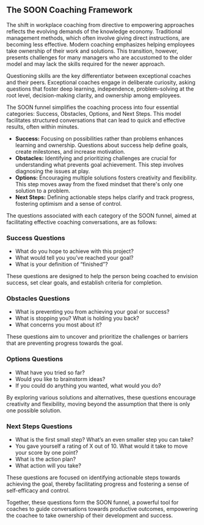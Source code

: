 ## The SOON Coaching Framework

The shift in workplace coaching from directive to empowering approaches reflects the evolving demands of the knowledge economy. Traditional management methods, which often involve giving direct instructions, are becoming less effective. Modern coaching emphasizes helping employees take ownership of their work and solutions. This transition, however, presents challenges for many managers who are accustomed to the older model and may lack the skills required for the newer approach.

Questioning skills are the key differentiator between exceptional coaches and their peers. Exceptional coaches engage in deliberate curiosity, asking questions that foster deep learning, independence, problem-solving at the root level, decision-making clarity, and ownership among employees.

The SOON funnel simplifies the coaching process into four essential categories: Success, Obstacles, Options, and Next Steps. This model facilitates structured conversations that can lead to quick and effective results, often within minutes.

- **Success:** Focusing on possibilities rather than problems enhances learning and ownership. Questions about success help define goals, create milestones, and increase motivation.
- **Obstacles:** Identifying and prioritizing challenges are crucial for understanding what prevents goal achievement. This step involves diagnosing the issues at play.
- **Options:** Encouraging multiple solutions fosters creativity and flexibility. This step moves away from the fixed mindset that there's only one solution to a problem.
- **Next Steps:** Defining actionable steps helps clarify and track progress, fostering optimism and a sense of control.

The questions associated with each category of the SOON funnel, aimed at facilitating effective coaching conversations, are as follows:

### Success Questions

- What do you hope to achieve with this project?
- What would tell you you’ve reached your goal?
- What is your definition of “finished”?

These questions are designed to help the person being coached to envision success, set clear goals, and establish criteria for completion.

### Obstacles Questions

- What is preventing you from achieving your goal or success?
- What is stopping you? What is holding you back?
- What concerns you most about it?

These questions aim to uncover and prioritize the challenges or barriers that are preventing progress towards the goal.

### Options Questions

- What have you tried so far?
- Would you like to brainstorm ideas?
- If you could do anything you wanted, what would you do?

By exploring various solutions and alternatives, these questions encourage creativity and flexibility, moving beyond the assumption that there is only one possible solution.

### Next Steps Questions

- What is the first small step? What’s an even smaller step you can take?
- You gave yourself a rating of X out of 10. What would it take to move your score by one point?
- What is the action plan?
- What action will you take?

These questions are focused on identifying actionable steps towards achieving the goal, thereby facilitating progress and fostering a sense of self-efficacy and control.

Together, these questions form the SOON funnel, a powerful tool for coaches to guide conversations towards productive outcomes, empowering the coachee to take ownership of their development and success.
